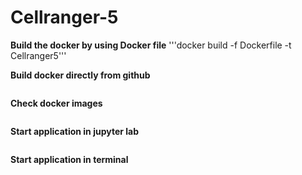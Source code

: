 # Cellranger-5

**Build the docker by using Docker file**
'''docker build -f Dockerfile -t Cellranger5'''


**Build docker directly from github**
```docker build https://github.com/KumarUCD/Cellranger-5.git -f Dockerfile -t cellranger-5
```

**Check docker images**
```docker images
```

**Start application in jupyter lab**
```docker run --rm -p 8888:8888 -e -v "$PWD":/home/workspace cellranger-5:latest
```

**Start application in terminal**
```docker run --name ubuntu_bash --rm -i -t cellranger-5:latest bash
```




